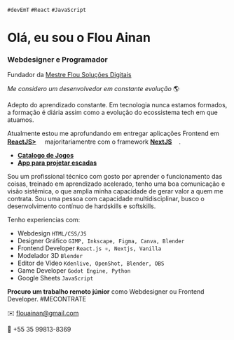 `#devEmT` `#React` `#JavaScript`
# Olá, eu sou o Flou Ainan # 
### Webdesigner e Programador ###

Fundador da [Mestre Flou Soluções Digitais](https://www.mestreflou.com.br/)


*Me considero um desenvolvedor em constante evolução* 🌎 

Adepto do aprendizado constante. Em tecnologia nunca estamos formados, a formação é diária assim como a evolução do ecossistema tech em que atuamos.

Atualmente estou me aprofundando em entregar aplicações Frontend em [<b>ReactJS></b><img src="https://upload.wikimedia.org/wikipedia/commons/a/a7/React-icon.svg" width="16" height="16" />](https://react.dev/) majoritariamentre com o framework [<b>NextJS</b><img src="https://static-00.iconduck.com/assets.00/next-js-icon-512x512-zuauazrk.png" width="16" height="16" />](https://nextjs.org/).


- **[Catalogo de Jogos](https://github.com/flou-ainan/my-games-catalog#my-games-catalog)**
- **[App para projetar escadas](https://github.com/flou-ainan/app-escadas-codeart#app-para-projetar-escadas)**

Sou um profissional técnico com gosto por aprender o funcionamento das coisas, treinado em aprendizado acelerado, tenho uma boa comunicação e visão sistêmica, o que amplia minha capacidade de gerar valor a quem me contrata. Sou uma pessoa com capacidade multidisciplinar, busco o desenvolvimento contínuo de hardskills e softskills.

Tenho experiencias com:
- Webdesign `HTML/CSS/JS`
- Designer Gráfico `GIMP, Inkscape, Figma, Canva, Blender`
- Frontend Developer `React.js ⚛️, Nextjs, Vanilla`
- Modelador 3D `Blender`
- Editor de Vídeo `Kdenlive, OpenShot, Blender, OBS`
- Game Developer `Godot Engine, Python`
- Google Sheets `JavaScript`

**Procuro um trabalho remoto júnior** como Webdesigner ou Frontend Developer.
#MECONTRATE

✉️ flouainan@gmail.com

💬 +55 35 99813-8369


